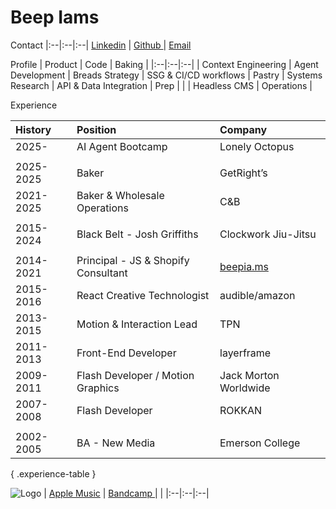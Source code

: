 # Beep Iams

Contact
|:--|:--|:--|
[ Linkedin](https://www.linkedin.com/in/beepiams) | [ Github ](https://github.com/bpms-hub) | [ Email ](mailto:beepiams@gmail.com)

Profile
| Product | Code | Baking |
|:--|:--|:--|
| Context Engineering | Agent Development | Breads
Strategy | SSG & CI/CD workflows | Pastry
| Systems Research | API & Data Integration | Prep |
| | Headless CMS | Operations |

Experience

| History   | Position                            | Company                                                           |
| :-------- | :---------------------------------- | :---------------------------------------------------------------- |
| 2025-     | AI Agent Bootcamp                   | Lonely Octopus                                                    |
|           |                                     |                                                                   |
| 2025-2025 | Baker                               | GetRight’s                                                        |
| 2021-2025 | Baker & Wholesale Operations        | C&B                                                               |
|           |                                     |                                                                   |
| 2015-2024 | Black Belt - Josh Griffiths         | Clockwork Jiu-Jitsu                                               |
|           |                                     |                                                                   |
| 2014-2021 | Principal - JS & Shopify Consultant | [beepia.ms](https://bpms-hub.github.io/beepia.ms-portfolio-2014/) |
| 2015-2016 | React Creative Technologist         | audible/amazon                                                    |
| 2013-2015 | Motion & Interaction Lead           | TPN                                                               |
| 2011-2013 | Front-End Developer                 | layerframe                                                        |
| 2009-2011 | Flash Developer / Motion Graphics   | Jack Morton Worldwide                                             |
| 2007-2008 | Flash Developer                     | ROKKAN                                                            |
|           |                                     |                                                                   |
| 2002-2005 | BA - New Media                      | Emerson College                                                   |

{ .experience-table }

![Logo](../img/bpms_128.svg)
| [Apple Music](https://music.apple.com/us/artist/bpms/1479806898) | [ Bandcamp ](https://bpms.bandcamp.com) | |
|:--|:--|:--|
